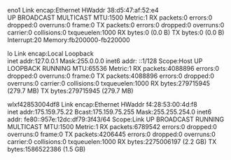 eno1      Link encap:Ethernet  HWaddr 38:d5:47:af:52:e4  
          UP BROADCAST MULTICAST  MTU:1500  Metric:1
          RX packets:0 errors:0 dropped:0 overruns:0 frame:0
          TX packets:0 errors:0 dropped:0 overruns:0 carrier:0
          collisions:0 txqueuelen:1000 
          RX bytes:0 (0.0 B)  TX bytes:0 (0.0 B)
          Interrupt:20 Memory:fb200000-fb220000 

lo        Link encap:Local Loopback  
          inet addr:127.0.0.1  Mask:255.0.0.0
          inet6 addr: ::1/128 Scope:Host
          UP LOOPBACK RUNNING  MTU:65536  Metric:1
          RX packets:4088896 errors:0 dropped:0 overruns:0 frame:0
          TX packets:4088896 errors:0 dropped:0 overruns:0 carrier:0
          collisions:0 txqueuelen:1000 
          RX bytes:279715945 (279.7 MB)  TX bytes:279715945 (279.7 MB)

wlxf42853004df8 Link encap:Ethernet  HWaddr f4:28:53:00:4d:f8  
          inet addr:175.159.75.22  Bcast:175.159.75.255  Mask:255.255.254.0
          inet6 addr: fe80::957e:12dc:df79:3f43/64 Scope:Link
          UP BROADCAST RUNNING MULTICAST  MTU:1500  Metric:1
          RX packets:6789542 errors:0 dropped:0 overruns:0 frame:0
          TX packets:4206445 errors:0 dropped:0 overruns:0 carrier:0
          collisions:0 txqueuelen:1000 
          RX bytes:2275006197 (2.2 GB)  TX bytes:1586522386 (1.5 GB)

